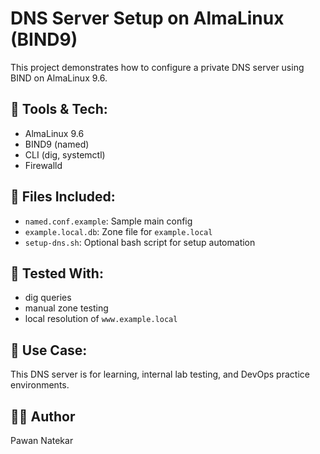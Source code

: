 # DNS Server Setup on AlmaLinux (BIND9)

This project demonstrates how to configure a private DNS server using BIND on AlmaLinux 9.6.

## 🔧 Tools & Tech:
- AlmaLinux 9.6
- BIND9 (named)
- CLI (dig, systemctl)
- Firewalld

## 📁 Files Included:
- `named.conf.example`: Sample main config
- `example.local.db`: Zone file for `example.local`
- `setup-dns.sh`: Optional bash script for setup automation

## 🧪 Tested With:
- dig queries
- manual zone testing
- local resolution of `www.example.local`

## 🎯 Use Case:
This DNS server is for learning, internal lab testing, and DevOps practice environments.

## 👨‍💻 Author
Pawan Natekar

